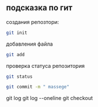 ## подсказка по гит

создания репозтори:
```sh
git init 
```
добавления файла 
```sh
git add
```
проверка статуса репозитория 
```sh
git status
```

```sh
git commit -m " massege"
```

git log
git log --oneline
git checkout

